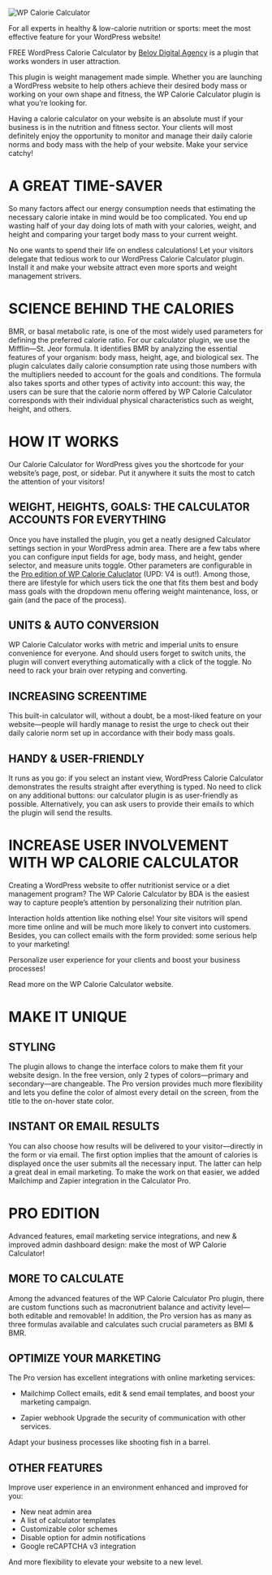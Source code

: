 ![WP Calorie Calculator](https://github.com/belovdigital/wpcaloriecalculator/blob/main/banner-1544x500.png)

For all experts in healthy & low-calorie nutrition or sports: meet the most effective feature for your WordPress website!

FREE WordPress Calorie Calculator by [Belov Digital Agency](https://belovdigital.agency/) is a plugin that works wonders in user attraction.

This plugin is weight management made simple. Whether you are launching a WordPress website to help others achieve their desired body mass or working on your own shape and fitness, the WP Calorie Calculator plugin is what you’re looking for.

Having a calorie calculator on your website is an absolute must if your business is in the nutrition and fitness sector. Your clients will most definitely enjoy the opportunity to monitor and manage their daily calorie norms and body mass with the help of your website. Make your service catchy!

# A GREAT TIME-SAVER
So many factors affect our energy consumption needs that estimating the necessary calorie intake in mind would be too complicated. You end up wasting half of your day doing lots of math with your calories, weight, and height and comparing your target body mass to your current weight.

No one wants to spend their life on endless calculations! Let your visitors delegate that tedious work to our WordPress Calorie Calculator plugin. Install it and make your website attract even more sports and weight management strivers.

# SCIENCE BEHIND THE CALORIES
BMR, or basal metabolic rate, is one of the most widely used parameters for defining the preferred calorie ratio. For our calculator plugin, we use the Mifflin—St. Jeor formula. It identifies BMR by analyzing the essential features of your organism: body mass, height, age, and biological sex. The plugin calculates daily calorie consumption rate using those numbers with the multipliers needed to account for the goals and conditions. The formula also takes sports and other types of activity into account: this way, the users can be sure that the calorie norm offered by WP Calorie Calculator corresponds with their individual physical characteristics such as weight, height, and others.

# HOW IT WORKS
Our Calorie Calculator for WordPress gives you the shortcode for your website’s page, post, or sidebar. Put it anywhere it suits the most to catch the attention of your visitors!

## WEIGHT, HEIGHTS, GOALS: THE CALCULATOR ACCOUNTS FOR EVERYTHING
Once you have installed the plugin, you get a neatly designed Calculator settings section in your WordPress admin area. There are a few tabs where you can configure input fields for age, body mass, and height, gender selector, and measure units toggle. Other parameters are configurable in the [Pro edition of WP Calorie Caluclator](https://wpcaloriecalculator.com/) (UPD: V4 is out!). Among those, there are lifestyle for which users tick the one that fits them best and body mass goals with the dropdown menu offering weight maintenance, loss, or gain (and the pace of the process).

## UNITS & AUTO CONVERSION
WP Calorie Calculator works with metric and imperial units to ensure convenience for everyone. And should users forget to switch units, the plugin will convert everything automatically with a click of the toggle. No need to rack your brain over retyping and converting.

## INCREASING SCREENTIME
This built-in calculator will, without a doubt, be a most-liked feature on your website—people will hardly manage to resist the urge to check out their daily calorie norm set up in accordance with their body mass goals.

## HANDY & USER-FRIENDLY
It runs as you go: if you select an instant view, WordPress Calorie Calculator demonstrates the results straight after everything is typed. No need to click on any additional buttons: our calculator plugin is as user-friendly as possible. Alternatively, you can ask users to provide their emails to which the plugin will send the results.

# INCREASE USER INVOLVEMENT WITH WP CALORIE CALCULATOR
Creating a WordPress website to offer nutritionist service or a diet management program? The WP Calorie Calculator by BDA is the easiest way to capture people’s attention by personalizing their nutrition plan.

Interaction holds attention like nothing else! Your site visitors will spend more time online and will be much more likely to convert into customers. Besides, you can collect emails with the form provided: some serious help to your marketing!

Personalize user experience for your clients and boost your business processes!

Read more on the WP Calorie Calculator website.

# MAKE IT UNIQUE
## STYLING
The plugin allows to change the interface colors to make them fit your website design. In the free version, only 2 types of colors—primary and secondary—are changeable. The Pro version provides much more flexibility and lets you define the color of almost every detail on the screen, from the title to the on-hover state color.

## INSTANT OR EMAIL RESULTS
You can also choose how results will be delivered to your visitor—directly in the form or via email. The first option implies that the amount of calories is displayed once the user submits all the necessary input. The latter can help a great deal in email marketing. To make the work on that easier, we added Mailchimp and Zapier integration in the Calculator Pro.

# PRO EDITION
Advanced features, email marketing service integrations, and new & improved admin dashboard design: make the most of WP Calorie Calculator!

## MORE TO CALCULATE
Among the advanced features of the WP Calorie Calculator Pro plugin, there are custom functions such as macronutrient balance and activity level—both editable and removable! In addition, the Pro version has as many as three formulas available and calculates such crucial parameters as BMI & BMR.

## OPTIMIZE YOUR MARKETING
The Pro version has excellent integrations with online marketing services:

- Mailchimp
Collect emails, edit & send email templates, and boost your marketing campaign.

- Zapier webhook
Upgrade the security of communication with other services.

Adapt your business processes like shooting fish in a barrel.

## OTHER FEATURES
Improve user experience in an environment enhanced and improved for you:

- New neat admin area
- A list of calculator templates
- Customizable color schemes
- Disable option for admin notifications
- Google reCAPTCHA v3 integration

And more flexibility to elevate your website to a new level.
